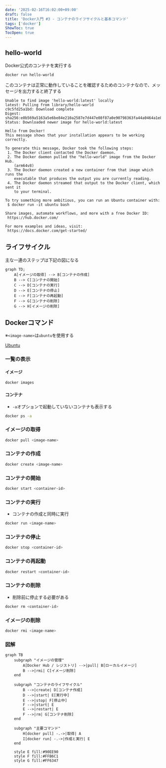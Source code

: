 ```yaml
---
date: '2025-02-16T16:02:00+09:00'
draft: false
title: 'Docker入門 #3 - コンテナのライフサイクルと基本コマンド'
tags: ['docker']
ShowToc: true
TocOpen: true
---
```


## hello-world

Docker公式のコンテナを実行する

```sh
docker run hello-world
```

このコンテナは正常に動作していることを確認するためのコンテナなので、メッセージを出力すると終了する

```
Unable to find image 'hello-world:latest' locally
latest: Pulling from library/hello-world
c9c5fd25a1bd: Download complete 
Digest: sha256:e0b569a5163a5e6be84e210a2587e7d447e08f87a0e90798363fa44a0464a1e8
Status: Downloaded newer image for hello-world:latest

Hello from Docker!
This message shows that your installation appears to be working correctly.

To generate this message, Docker took the following steps:
 1. The Docker client contacted the Docker daemon.
 2. The Docker daemon pulled the "hello-world" image from the Docker Hub.
    (arm64v8)
 3. The Docker daemon created a new container from that image which runs the
    executable that produces the output you are currently reading.
 4. The Docker daemon streamed that output to the Docker client, which sent it
    to your terminal.

To try something more ambitious, you can run an Ubuntu container with:
 $ docker run -it ubuntu bash

Share images, automate workflows, and more with a free Docker ID:
 https://hub.docker.com/

For more examples and ideas, visit:
 https://docs.docker.com/get-started/
```

## ライフサイクル
主な一連のステップは下記の図になる

```mermaid
graph TD;
    A[イメージの取得] --> B[コンテナの作成]
    B --> C[コンテナの開始]
    C --> D[コンテナの実行]
    D --> E[コンテナの停止]
    E --> F[コンテナの再起動]
    F --> G[コンテナの削除]
    G --> H[イメージの削除]
```

## Dockerコマンド

※`<image-name>`は`ubuntu`を使用する

[Ubuntu](https://www.ubuntulinux.jp/ubuntu)

### 一覧の表示

#### イメージ

```sh
docker images
```

#### コンテナ
- `-a`オプションで起動していないコンテナも表示する
```sh
docker ps -a
```

### イメージの取得

```sh
docker pull <image-name>
```

### コンテナの作成

```sh
docker create <image-name>
```

### コンテナの開始

```sh
docker start <container-id>
```

### コンテナの実行

- コンテナの作成と同時に実行

```sh
docker run <image-name>
```

### コンテナの停止

```sh
docker stop <container-id>
```

### コンテナの再起動

```sh
docker restart <container-id>
```

### コンテナの削除

- 削除前に停止する必要がある

```sh
docker rm <container-id>
```

### イメージの削除

```sh
docker rmi <image-name>
```

### 図解 

```mermaid
graph TB
    subgraph "イメージの管理"
        A[Docker Hub / レジストリ] -->|pull| B[ローカルイメージ]
        B -->|rmi| C[イメージ削除]
    end

    subgraph "コンテナのライフサイクル"
        B -->|create| D[コンテナ作成]
        D -->|start| E[実行中]
        E -->|stop| F[停止中]
        F -->|start| E
        E -->|restart| E
        F -->|rm| G[コンテナ削除]
    end

    subgraph "主要コマンド"
        H[docker pull] -.->|取得| A
        I[docker run] -.->|作成と実行| E
    end

    style E fill:#90EE90
    style F fill:#FFB6C1
    style G fill:#FF6347
```
